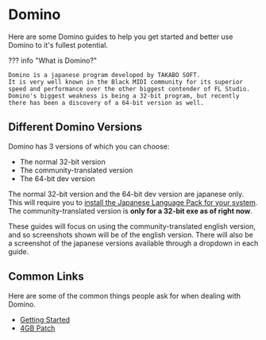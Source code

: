 # Domino

Here are some Domino guides to help you get started and better use Domino to it's fullest potential.

??? info "What is Domino?"

    Domino is a japanese program developed by TAKABO SOFT.
    It is very well known in the Black MIDI community for its superior speed and performance over the other biggest contender of FL Studio.
    Domino's biggest weakness is being a 32-bit program, but recently there has been a discovery of a 64-bit version as well.

## Different Domino Versions

Domino has 3 versions of which you can choose:

-   The normal 32-bit version
-   The community-translated version
-   The 64-bit dev version

The normal 32-bit version and the 64-bit dev version are japanese only. This will require you to [install the Japanese Language Pack for your system](). The community-translated version is **only for a 32-bit exe as of right now**.

These guides will focus on using the community-translated english version, and so screenshots shown will be of the english version. There will also be a screenshot of the japanese versions available through a dropdown in each guide.

## Common Links

Here are some of the common things people ask for when dealing with Domino.

-   [Getting Started](getting-started.md)
-   [4GB Patch]()
